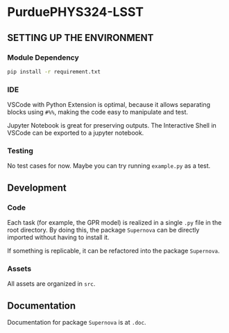 # PurduePHYS324-LSST
## SETTING UP THE ENVIRONMENT

### Module Dependency

```bash
pip install -r requirement.txt
```

### IDE

VSCode with Python Extension is optimal, because it allows separating blocks using `#%%`, making the code easy to manipulate and test.

Jupyter Notebook is great for preserving outputs. The Interactive Shell in VSCode can be exported to a jupyter notebook.

### Testing

No test cases for now. Maybe you can try running `example.py` as a test.

## Development

### Code

Each task (for example, the GPR model) is realized in a single `.py` file in the root directory.
By doing this, the package `Supernova` can be directly imported without having to install it.

If something is replicable, it can be refactored into the package `Supernova`.

### Assets

All assets are organized in `src`.

## Documentation

Documentation for package `Supernova` is at `.doc`.

